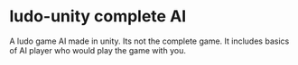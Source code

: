 # ludo-unity complete AI
A ludo game AI made in unity. Its not the complete game.
It includes basics of AI player who would play the game with you.
